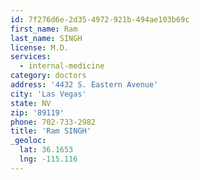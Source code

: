 ```yaml
---
id: 7f276d6e-2d35-4972-921b-494ae103b69c
first_name: Ram
last_name: SINGH
license: M.D.
services:
  - internal-medicine
category: doctors
address: '4432 S. Eastern Avenue'
city: 'Las Vegas'
state: NV
zip: '89119'
phone: 702-733-2982
title: 'Ram SINGH'
_geoloc:
  lat: 36.1653
  lng: -115.116
---
```

